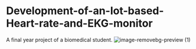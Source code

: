 # Development-of-an-Iot-based-Heart-rate-and-EKG-monitor
A final year project of a biomedical student.
![image-removebg-preview (1)](https://github.com/discoverycomputer/Development-of-an-Iot-based-Heart-rate-and-EKG-monitor-/assets/140111334/fba2a387-1252-46f1-9f3d-cf3bb3be2786)
